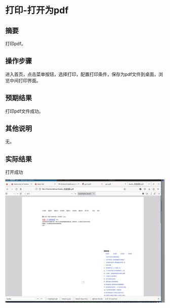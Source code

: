 # 打印-打开为pdf

## 摘要

打印pdf。

## 操作步骤

进入首页，点击菜单按钮，选择打印，配置打印条件，保存为pdf文件到桌面，浏览中间打印界面。

## 预期结果

打印pdf文件成功。

## 其他说明

无。

## 实际结果

打开成功

![alt text](image-27.png)